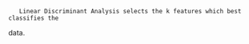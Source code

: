        Linear Discriminant Analysis selects the k features which best classifies the 
 data.       
